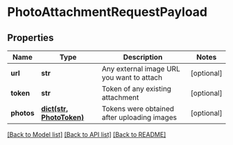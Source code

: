 # PhotoAttachmentRequestPayload

## Properties
Name | Type | Description | Notes
------------ | ------------- | ------------- | -------------
**url** | **str** | Any external image URL you want to attach | [optional] 
**token** | **str** | Token of any existing attachment | [optional] 
**photos** | [**dict(str, PhotoToken)**](PhotoToken.md) | Tokens were obtained after uploading images | [optional] 

[[Back to Model list]](../README.md#documentation-for-models) [[Back to API list]](../README.md#documentation-for-api-endpoints) [[Back to README]](../README.md)


